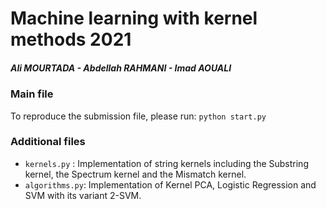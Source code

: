 # Machine learning with kernel methods 2021
##### Ali MOURTADA - Abdellah RAHMANI - Imad AOUALI

###  Main file
To reproduce the submission file, please run: `python start.py`

### Additional files

- `kernels.py` :  Implementation of string kernels including the Substring kernel, the Spectrum kernel and the Mismatch kernel.
- `algorithms.py`: Implementation of Kernel PCA, Logistic Regression and SVM with its variant 2-SVM.

